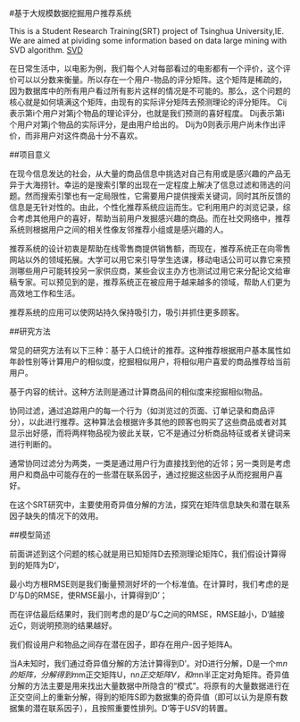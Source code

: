 #基于大规模数据挖掘用户推荐系统

This is a Student Research Training(SRT) project of Tsinghua University,IE.
We are aimed at pividing some information based on data large mining with SVD algorithm.
[SVD](https://github.com/clarkwangbc/SVD)

在日常生活中，以电影为例，我们每个人对每部看过的电影都有一个评价，这个评价可以以分数来衡量。所以存在一个用户-物品的评分矩阵。这个矩阵是稀疏的，因为数据库中的所有用户看过所有影片这样的情况是不可能的。那么，这个问题的核心就是如何填满这个矩阵，由现有的实际评分矩阵去预测理论的评分矩阵。
Cij表示第i个用户对第j个物品的理论评分，也就是我们预测的喜好程度。
Dij表示第i个用户对第j个物品的实际评分，是由用户给出的。
Dij为0则表示用户尚未作出评价，而非用户对这件商品十分不喜欢。

##项目意义

在现今信息发达的社会，从大量的商品信息中挑选对自己有用或是感兴趣的产品无异于大海捞针。幸运的是搜索引擎的出现在一定程度上解决了信息过滤和筛选的问题。然而搜索引擎也有一定局限性，它需要用户提供搜索关键词，同时其所反馈的信息是无针对性的。由此，个性化推荐系统应运而生。它利用用户的浏览记录，综合考虑其他用户的喜好，帮助当前用户发掘感兴趣的商品。而在社交网络中，推荐系统则根据用户之间的相关性像友邻推荐小组或是感兴趣的人。

推荐系统的设计初衷是帮助在线零售商提供销售额，而现在，推荐系统正在向零售网站以外的领域拓展。大学可以用它来引导学生选课，移动电话公司可以靠它来预测哪些用户可能转投另一家供应商，某些会议主办方也测试过用它来分配论文给审稿专家。可以预见到的是，推荐系统正在被应用于越来越多的领域，帮助人们更为高效地工作和生活。

推荐系统的应用可以使网站持久保持吸引力，吸引并抓住更多顾客。

##研究方法

常见的研究方法有以下三种：基于人口统计的推荐。这种推荐根据用户基本属性如年龄性别等计算用户的相似度，挖掘相似用户，将相似用户喜爱的商品推荐给当前用户。

基于内容的统计。这种方法则是通过计算商品间的相似度来挖掘相似物品。

协同过滤，通过追踪用户的每一个行为（如浏览过的页面、订单记录和商品评分），以此进行推荐。这种算法会根据许多其他的顾客也购买了这些商品或者对其显示出好感，而将两样物品视为彼此关联，它不是通过分析商品特征或者关键词来进行判断的。

通常协同过滤分为两类，一类是通过用户行为直接找到他的近邻；另一类则是考虑用户和商品中可能存在的一些潜在联系因子，通过挖掘这些因子从而挖掘用户喜好。

在这个SRT研究中，主要使用奇异值分解的方法，探究在矩阵信息缺失和潜在联系因子缺失的情况下的效用。


##模型简述

前面讲述到这个问题的核心就是用已知矩阵D去预测理论矩阵C，我们假设计算得到的矩阵为D‘，

最小均方根RMSE则是我们衡量预测好坏的一个标准值。在计算时，我们考虑的是D‘与D的RMSE，使RMSE最小，计算得到D’；

而在评估最后结果时，我们则考虑的是D’与C之间的RMSE，RMSE越小，D‘越接近C，则说明预测的结果越好。

我们假设用户和物品之间存在潜在因子，即存在用户-因子矩阵A。

当A未知时，我们通过奇异值分解的方法计算得到D’。对D进行分解，D是一个m*n的矩阵，分解得到m*m正交矩阵U，n*n正交矩阵V，和m*n半正定对角矩阵。奇异值分解的方法主要是用来找出大量数据中所隐含的“模式”。将原有的大量数据进行在正交空间上的重新分解，得到的矩阵S即为数据集的奇异值（即可以认为是原有数据集的潜在联系因子），且按照重要性排列。D‘等于U*S*V的转置。



